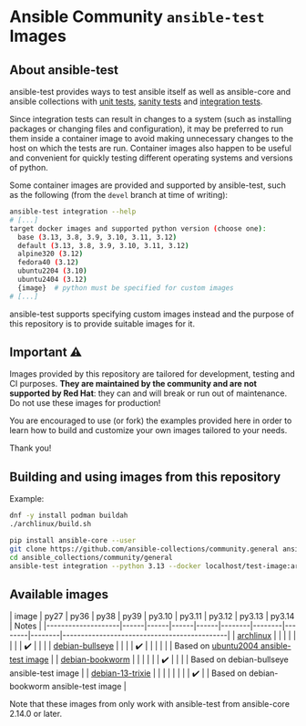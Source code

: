 # Ansible Community `ansible-test` Images

## About ansible-test

ansible-test provides ways to test ansible itself as well as ansible-core and ansible collections with [unit tests](https://docs.ansible.com/ansible/latest/dev_guide/testing_units.html#testing-units), [sanity tests](https://docs.ansible.com/ansible/latest/dev_guide/testing_sanity.html#testing-sanity) and [integration tests](https://docs.ansible.com/ansible/latest/dev_guide/testing_integration.html#testing-integration).

Since integration tests can result in changes to a system (such as installing packages or changing files and configuration), it may be preferred to run them inside a container image to avoid making unnecessary changes to the host on which the tests are run.
Container images also happen to be useful and convenient for quickly testing different operating systems and versions of python.

Some container images are provided and supported by ansible-test, such as the following (from the `devel` branch at time of writing):

```bash
ansible-test integration --help
# [...]
target docker images and supported python version (choose one):
  base (3.13, 3.8, 3.9, 3.10, 3.11, 3.12)
  default (3.13, 3.8, 3.9, 3.10, 3.11, 3.12)
  alpine320 (3.12)
  fedora40 (3.12)
  ubuntu2204 (3.10)
  ubuntu2404 (3.12)
  {image}  # python must be specified for custom images
# [...]
```

ansible-test supports specifying custom images instead and the purpose of this repository is to provide suitable images for it.

## Important ⚠️

Images provided by this repository are tailored for development, testing and CI purposes.
**They are maintained by the community and are not supported by Red Hat**: they can and will break or run out of maintenance.
Do not use these images for production!

You are encouraged to use (or fork) the examples provided here in order to learn how to build and customize your own images tailored to your needs.

Thank you!

## Building and using images from this repository

Example:

```bash
dnf -y install podman buildah
./archlinux/build.sh

pip install ansible-core --user
git clone https://github.com/ansible-collections/community.general ansible_collections/community/general
cd ansible_collections/community/general
ansible-test integration --python 3.13 --docker localhost/test-image:archlinux ini_file
```

## Available images

| image              | py27 | py36 | py38 | py39 | py3.10 | py3.11 | py3.12 | py3.13 | py3.14 | Notes                                       |
|--------------------|------|------|------|------|--------|--------|--------|--------|---------------------------------------------|
| [archlinux]        |      |      |      |      |        |        |        |   ✔️    |        |                                             |
| [debian-bullseye]  |      |      |      |  ✔️   |        |        |        |        |        | Based on [ubuntu2004 ansible-test image]    |
| [debian-bookworm]  |      |      |      |      |        |   ✔️    |        |        |        | Based on debian-bullseye ansible-test image |
| [debian-13-trixie] |      |      |      |      |        |        |        |   ✔️    |        | Based on debian-bookworm ansible-test image |


Note that these images from only work with ansible-test from ansible-core 2.14.0 or later.

[archlinux]: https://quay.io/ansible-community/test-image:archlinux
[debian-bullseye]: https://quay.io/ansible-community/test-image:debian-bullseye
[debian-bookworm]: https://quay.io/ansible-community/test-image:debian-bookworm
[debian-13-trixie]: https://quay.io/ansible-community/test-image:debian-13-trixie

[ubuntu2004 ansible-test image]: https://github.com/ansible/distro-test-containers/blob/c4fe28818f5a33b675652637e3057bafe50039ee/ubuntu2004-test-container/Dockerfile
